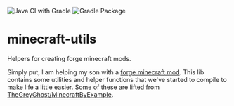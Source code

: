 ![Java CI with Gradle](https://github.com/jpoetker/minecraft-utils/workflows/Java%20CI%20with%20Gradle/badge.svg)
![Gradle Package](https://github.com/jpoetker/minecraft-utils/workflows/Gradle%20Package/badge.svg?branch=master)
# minecraft-utils
Helpers for creating forge minecraft mods.

Simply put, I am helping my son with a [forge minecraft mod](https://mcforge.readthedocs.io/en/1.15.x/). This lib contains some utilities and helper functions that we've started to compile to make life a little easier. Some of these are lifted from [TheGreyGhost/MinecraftByExample](https://github.com/TheGreyGhost/MinecraftByExample/tree/master/src/main/java/minecraftbyexample).

